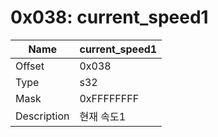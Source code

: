 # 0x038: current_speed1

| Name | current_speed1 |
| ----| ------------ |
| Offset | 0x038 |
| Type | s32 |
| Mask | 0xFFFFFFFF |
| Description | 현재 속도1 |<br>

